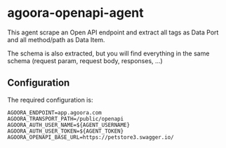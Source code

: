 # agoora-openapi-agent

This agent scrape an Open API endpoint and extract all tags as Data Port and all method/path 
as Data Item.

The schema is also extracted, but you will find everything in the same schema (request param, request body,
responses, ...)

## Configuration

The required configuration is:
```shell
AGOORA_ENDPOINT=app.agoora.com
AGOORA_TRANSPORT_PATH=/public/openapi
AGOORA_AUTH_USER_NAME=${AGENT_USERNAME}
AGOORA_AUTH_USER_TOKEN=${AGENT_TOKEN}
AGOORA_OPENAPI_BASE_URL=https://petstore3.swagger.io/
```
